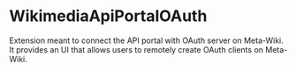 # WikimediaApiPortalOAuth

Extension meant to connect the API portal with OAuth server on Meta-Wiki. It provides an UI that allows users to remotely create OAuth clients on Meta-Wiki.

